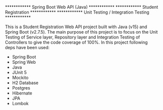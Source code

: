 ************ Spring Boot Web API (Java) ************
************ Student Registration ************
************ Unit Testing / Integration Testing ************

This is a Student Registration Web API project built with Java (v15) and Spring Boot (v2.7.5). The main purpose of this project is to focus on the Unit Testing of Service layer, Repository layer and Integration Testing of Controllers to give the code coverage of 100%. In this project following deps have been used:

- Spring Boot
- Spring Web
- Java
- JUnit 5
- Mockito
- H2 Database
- Postgres
- Hibernate
- JPA
- Lombok
